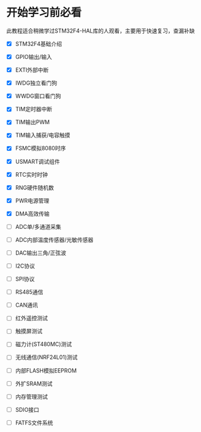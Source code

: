 # 开始学习前必看

此教程适合稍微学过STM32F4-HAL库的人观看，主要用于快速复习，查漏补缺

- [x] STM32F4基础介绍

- [x] GPIO输出/输入

- [x] EXTI外部中断

- [x] IWDG独立看门狗

- [x] WWDG窗口看门狗

- [x] TIM定时器中断

- [x] TIM输出PWM

- [x] TIM输入捕获/电容触摸

- [x] FSMC模拟8080时序

- [x] USMART调试组件

- [x] RTC实时时钟

- [x] RNG硬件随机数

- [x] PWR电源管理

- [x] DMA高效传输

- [ ] ADC单/多通道采集

- [ ] ADC内部温度传感器/光敏传感器

- [ ] DAC输出三角/正弦波

- [ ] I2C协议

- [ ] SPI协议

- [ ] RS485通信

- [ ] CAN通讯

- [ ] 红外遥控测试

- [ ] 触摸屏测试

- [ ] 磁力计(ST480MC)测试

- [ ] 无线通信(NRF24L01)测试

- [ ] 内部FLASH模拟EEPROM

- [ ] 外扩SRAM测试

- [ ] 内存管理测试

- [ ] SDIO接口

- [ ] FATFS文件系统
